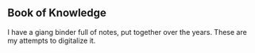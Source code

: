 
## Book of Knowledge

I have a giang binder full of notes, put together over the years. These are my attempts to digitalize it.
